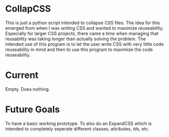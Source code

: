 # CollapCSS

This is just a python script intended to collapse CSS files. The idea for this emerged from when I was writing CSS and wanted to maximize reuseability. Especially for larger CSS projects, there came a time when managing that reusability was taking longer than actually solving the problem. The intended use of this program is to let the user write CSS with very little code reuseability in mind and then to use this program to maximize the code reuseability.

# Current

Empty. Does nothing.

# Future Goals

To have a basic working prototype.
To also do an ExpandCSS which is intended to completely seperate different classes, attributes, ids, etc.